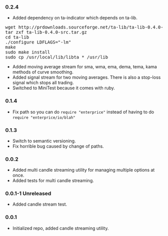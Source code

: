 ### 0.2.4

* Added dependency on ta-indicator which depends on ta-lib.

<pre>
wget http://prdownloads.sourceforge.net/ta-lib/ta-lib-0.4.0-src.tar.gz
tar zxf ta-lib-0.4.0-src.tar.gz
cd ta-lib
./configure LDFLAGS="-lm"
make
sudo make install
sudo cp /usr/local/lib/libta_* /usr/lib
</pre>

* Added moving average stream for sma, wma, ema, dema, tema, kama methods of curve smoothing.
* Added signal stream for two moving averages. There is also a stop-loss signal which stops all trading.
* Switched to MiniTest because it comes with ruby.

### 0.1.4

* Fix path so you can do `require "enterprice"` instead of having to do `require "enterprice/io/blah"`

### 0.1.3

* Switch to semantic versioning.
* Fix horrible bug caused by change of paths.

### 0.0.2

* Added multi candle streaming utility for managing multiple options at once.
* Added tests for multi candle streaming.

### 0.0.1-1 Unreleased

* Added candle stream test.

### 0.0.1

* Initialized repo, added candle streaming utility.


